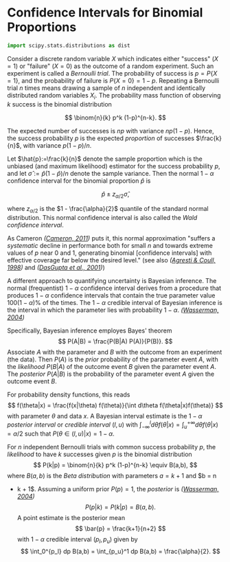 # Confidence Intervals for Binomial Proportions

```python
import scipy.stats.distributions as dist
```

Consider a discrete random variable $X$ which indicates either "success"
($X=1$) or "failure" ($X=0$) as the outcome of a random experiment.
Such an experiment is called a *Bernoulli trial*.
The probability of success is $p=P\{X=1\}$, and the probability of failure is
$P\{X=0\}=1-p$.
Repeating a Bernoulli trial $n$ times means drawing a sample of $n$ independent
and identically distributed random variables $X_i$.
The probability mass function of observing $k$ success is the binomial
distribution

$$
\binom{n}{k} p^k (1-p)^{n-k}.
$$

The expected number of successes is $np$ with variance $np(1-p)$.
Hence, the success probability $p$ is the expected *proportion* of successes
$\frac{k}{n}$, with variance $p(1-p)/n$.

Let $\hat{p}:=\frac{k}{n}$ denote the sample proportion which is the unbiased
(and maximum likelihood) estimator for the success probability $p$, and let
$\hat{\sigma} := \hat{p}(1-\hat{p})/n$ denote the sample variance.
Then the normal $1-\alpha$ confidence interval for the binomial proportion
$\hat{p}$ is

$$
\hat{p} \pm z_{\alpha/2} \hat{\sigma},
$$

where $z_{\alpha/2}$ is the $1 - \frac{\alpha}{2}$ quantile of the standard
normal distribution.
This normal confidence interval is also called the *Wald confidence interval*.

As Cameron <cite data-cite="Cameron2011Estimation">([Cameron, 2011])</cite>
puts it, this normal approximation "suffers a *systematic* decline in
performance both for small $n$ and towards extreme values of $p$ near $0$ and
$1$, generating binomial [confidence intervals] with effective coverage far
below the desired level." (see also <cite
data-cite="Agresti1998Approximate">([Agresti & Coull, 1998])</cite> and 
<cite data-cite="DasGupta2001Interval">([DasGupta et al., 2001])</cite>)

[DasGupta et al., 2001]: http://dx.doi.org/10.1214/ss/1009213286

[Agresti & Coull, 1998]: http://dx.doi.org/10.2307/2685469

A different approach to quantifying uncertainty is Bayesian inference.
The normal (frequentist) $1 - \alpha$ confidence interval derives from a
procedure that produces $1 - \alpha$ confidence intervals that contain the true
parameter value $100(1-\alpha)\%$ of the times.
The $1-\alpha$ credible interval of Bayesian inference is the interval in which
the parameter lies with probability $1-\alpha$. 
<cite data-cite="Wasserman2004All">([Wasserman, 2004])</cite>

Specifically, Bayesian inference employes Bayes' theorem
$$
P(A|B) = \frac{P(B|A) P(A)}{P(B)}.
$$
Associate $A$ with the parameter and $B$ with the outcome from an experiment
(the data).
Then $P(A)$ is the *prior* probability of the parameter event $A$, with the
*likelihood* $P(B|A)$ of the outcome event $B$ given the parameter event $A$.
The *posterior* $P(A|B)$ is the probability of the parameter event $A$ given
the outcome event $B$.

For probability density functions, this reads
$$
f(\theta|x) = \frac{f(x|\theta) f(\theta)}{\int d\theta f(\theta|x)f(\theta)}
$$
with parameter $\theta$ and data $x$.
A Bayesian interval estimate is the $1 - \alpha$ *posterior interval* or
*credible interval* $(l,u)$ with $\int_{-\infty}^l d\theta f(\theta|x) =
\int_{u}^{+\infty} d\theta f(\theta | x) = \alpha/2$ such that $P(\theta \in
(l,u)|x) = 1 - \alpha$.

For $n$ independent Bernoulli trials with common success probability $p$, the
*likelihood* to have $k$ successes given $p$ is the binomial distribution
$$
P(k|p) = \binom{n}{k} p^k (1-p)^{n-k} \equiv B(a,b),
$$
where $B(a,b)$ is the *Beta distribution* with parameters $a = k+1$ and $b = n
- k + 1$.
Assuming a uniform prior $P(p) = 1$, the *posterior* is <cite
data-cite="Wasserman2004All">([Wasserman, 2004])</cite>
$$
P(p|k) = P(k|p)=B(a,b).
$$
A point estimate is the posterior mean
$$
\bar{p} = \frac{k+1}{n+2}
$$
with $1 - \alpha$ credible interval $(p_l, p_u)$ given by
$$
\int_0^{p_l} dp B(a,b) = \int_{p_u}^1 dp B(a,b) = \frac{\alpha}{2}.
$$

[Wasserman, 2004]: http://dx.doi.org/10.1007/978-0-387-21736-9

[Cameron, 2011]: http://dx.doi.org/10.1071/as10046
